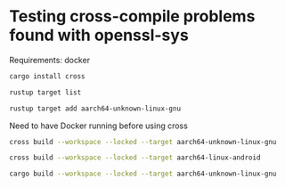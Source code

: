# Testing cross-compile problems found with openssl-sys

Requirements: docker

```bash
cargo install cross
```

```bash
rustup target list
```

```bash
rustup target add aarch64-unknown-linux-gnu
```

Need to have Docker running before using cross
```bash
cross build --workspace --locked --target aarch64-unknown-linux-gnu
```

```bash
cross build --workspace --locked --target aarch64-linux-android
```

```bash
cargo build --workspace --locked --target aarch64-unknown-linux-gnu
```
